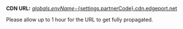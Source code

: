   __CDN URL:__ [${globals.envName}-${settings.partnerCode}.cdn.edgeport.net](http://${env.envName}-${settings.partnerCode}.cdn.edgeport.net) 
  
  Please allow up to 1 hour for the URL to get fully propagated.
